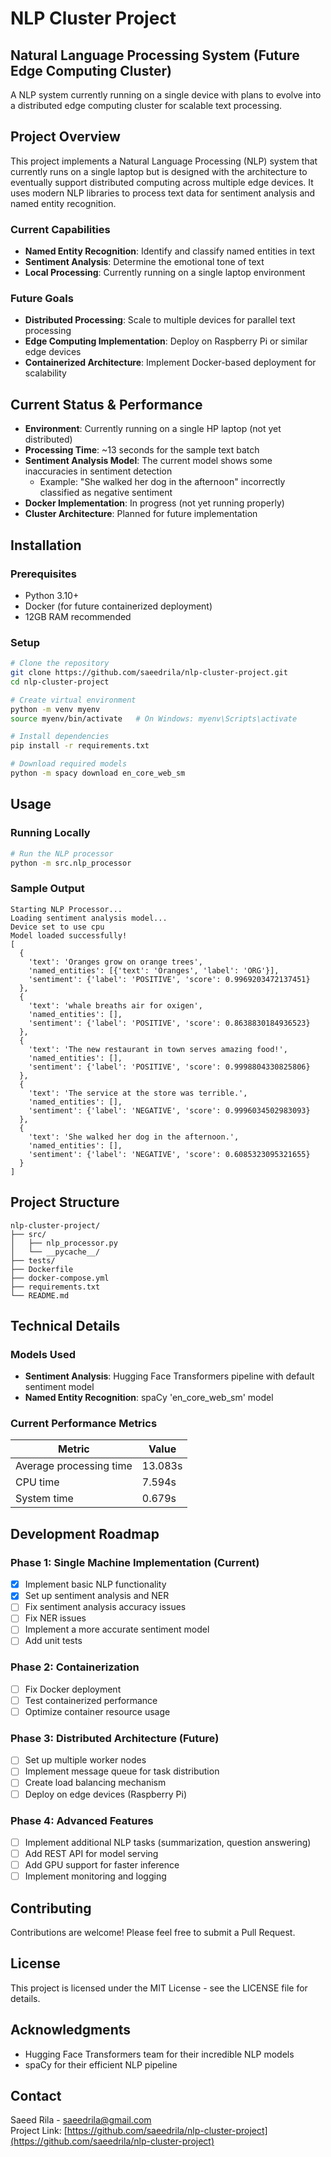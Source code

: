 # NLP Cluster Project

## Natural Language Processing System (Future Edge Computing Cluster)

A NLP system currently running on a single device with plans to evolve into a distributed edge computing cluster for scalable text processing.

## Project Overview

This project implements a Natural Language Processing (NLP) system that currently runs on a single laptop but is designed with the architecture to eventually support distributed computing across multiple edge devices. It uses modern NLP libraries to process text data for sentiment analysis and named entity recognition.

### Current Capabilities

- **Named Entity Recognition**: Identify and classify named entities in text
- **Sentiment Analysis**: Determine the emotional tone of text
- **Local Processing**: Currently running on a single laptop environment

### Future Goals

- **Distributed Processing**: Scale to multiple devices for parallel text processing
- **Edge Computing Implementation**: Deploy on Raspberry Pi or similar edge devices
- **Containerized Architecture**: Implement Docker-based deployment for scalability

## Current Status & Performance

- **Environment**: Currently running on a single HP laptop (not yet distributed)
- **Processing Time**: ~13 seconds for the sample text batch
- **Sentiment Analysis Model**: The current model shows some inaccuracies in sentiment detection
  - Example: "She walked her dog in the afternoon" incorrectly classified as negative sentiment
- **Docker Implementation**: In progress (not yet running properly)
- **Cluster Architecture**: Planned for future implementation

## Installation

### Prerequisites

- Python 3.10+
- Docker (for future containerized deployment)
- 12GB RAM recommended

### Setup

```bash
# Clone the repository
git clone https://github.com/saeedrila/nlp-cluster-project.git
cd nlp-cluster-project

# Create virtual environment
python -m venv myenv
source myenv/bin/activate   # On Windows: myenv\Scripts\activate

# Install dependencies
pip install -r requirements.txt

# Download required models
python -m spacy download en_core_web_sm
```

## Usage

### Running Locally

```bash
# Run the NLP processor
python -m src.nlp_processor
```

### Sample Output

```
Starting NLP Processor...
Loading sentiment analysis model...
Device set to use cpu
Model loaded successfully!
[
  {
    'text': 'Oranges grow on orange trees', 
    'named_entities': [{'text': 'Oranges', 'label': 'ORG'}], 
    'sentiment': {'label': 'POSITIVE', 'score': 0.9969203472137451}
  },
  {
    'text': 'whale breaths air for oxigen', 
    'named_entities': [], 
    'sentiment': {'label': 'POSITIVE', 'score': 0.8638830184936523}
  },
  {
    'text': 'The new restaurant in town serves amazing food!', 
    'named_entities': [], 
    'sentiment': {'label': 'POSITIVE', 'score': 0.9998804330825806}
  },
  {
    'text': 'The service at the store was terrible.', 
    'named_entities': [], 
    'sentiment': {'label': 'NEGATIVE', 'score': 0.9996034502983093}
  },
  {
    'text': 'She walked her dog in the afternoon.', 
    'named_entities': [], 
    'sentiment': {'label': 'NEGATIVE', 'score': 0.6085323095321655}
  }
]
```

## Project Structure

```
nlp-cluster-project/
├── src/
│   ├── nlp_processor.py
│   └── __pycache__/
├── tests/
├── Dockerfile
├── docker-compose.yml
├── requirements.txt
└── README.md
```

## Technical Details

### Models Used

- **Sentiment Analysis**: Hugging Face Transformers pipeline with default sentiment model
- **Named Entity Recognition**: spaCy 'en_core_web_sm' model

### Current Performance Metrics

| Metric | Value |
|--------|-------|
| Average processing time | 13.083s |
| CPU time | 7.594s |
| System time | 0.679s |

## Development Roadmap

### Phase 1: Single Machine Implementation (Current)
- [x] Implement basic NLP functionality
- [x] Set up sentiment analysis and NER
- [ ] Fix sentiment analysis accuracy issues
- [ ] Fix NER issues
- [ ] Implement a more accurate sentiment model
- [ ] Add unit tests

### Phase 2: Containerization
- [ ] Fix Docker deployment
- [ ] Test containerized performance
- [ ] Optimize container resource usage

### Phase 3: Distributed Architecture (Future)
- [ ] Set up multiple worker nodes
- [ ] Implement message queue for task distribution
- [ ] Create load balancing mechanism
- [ ] Deploy on edge devices (Raspberry Pi)

### Phase 4: Advanced Features
- [ ] Implement additional NLP tasks (summarization, question answering)
- [ ] Add REST API for model serving
- [ ] Add GPU support for faster inference
- [ ] Implement monitoring and logging

## Contributing

Contributions are welcome! Please feel free to submit a Pull Request.

## License

This project is licensed under the MIT License - see the LICENSE file for details.

## Acknowledgments

- Hugging Face Transformers team for their incredible NLP models
- spaCy for their efficient NLP pipeline

## Contact

Saeed Rila - [saeedrila@gmail.com](mailto:saeedrila@gmail.com)  
Project Link: [https://github.com/saeedrila/nlp-cluster-project](https://github.com/saeedrila/nlp-cluster-project)